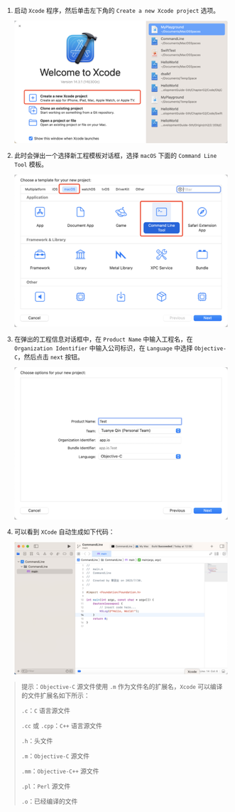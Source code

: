 1.   启动 `Xcode` 程序，然后单击左下角的 `Create a new Xcode project` 选项。

     ![01](./images/01.png)

2.   此时会弹出一个选择新工程模板对话框，选择 `macOS` 下面的 `Command Line Tool` 模板。

     ![02](./images/02.png)

3.   在弹出的工程信息对话框中，在 `Product Name` 中输入工程名，在 `Organization Identifier` 中输入公司标识，在 `Language` 中选择 `Objective-C`，然后点击 `next` 按钮。

     ![03](./images/03.png)

4.   可以看到 `XCode` 自动生成如下代码：

     ![04](./images/04.png)

>   提示：`Objective-C` 源文件使用 `.m` 作为文件名的扩展名，`Xcode` 可以编译的文件扩展名如下所示：
>
>   `.c`：`C` 语言源文件
>
>   `.cc` 或 `.cpp`：`C++` 语言源文件
>
>   `.h`：头文件
>
>   `.m`：`Objective-C` 源文件
>
>   `.mm`：`Objective-C++` 源文件
>
>   `.pl`：`Perl` 源文件
>
>   `.o`：已经编译的文件